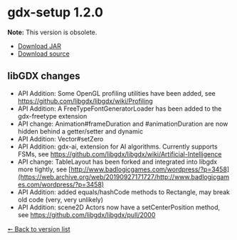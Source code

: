# gdx-setup 1.2.0

**Note:** This version is obsolete.

* [Download JAR](https://github.com/JavaCakeGames/gdx-setup-archive/blob/main/gdx-setup_1.2.0.jar)
* [Download source](https://github.com/JavaCakeGames/gdx-setup-archive/blob/main/sources/gdx-setup_1.2.0.zip)

## libGDX changes

- API Addition: Some OpenGL profiling utilities have been added, see https://github.com/libgdx/libgdx/wiki/Profiling
- API Addition: A FreeTypeFontGeneratorLoader has been added to the gdx-freetype extension
- API change: Animation#frameDuration and #animationDuration are now hidden behind a getter/setter and dynamic
- API Addition: Vector#setZero
- API Addition: gdx-ai, extension for AI algorithms. Currently supports FSMs, see https://github.com/libgdx/libgdx/wiki/Artificial-Intelligence
- API change: TableLayout has been forked and integrated into libgdx more tightly, see [http://www.badlogicgames.com/wordpress/?p=3458](https://web.archive.org/web/20190927171727/http://www.badlogicgames.com/wordpress/?p=3458)
- API Addition: added equals/hashCode methods to Rectangle, may break old code (very, very unlikely)
- API Addition: scene2D Actors now have a setCenterPosition method, see https://github.com/libgdx/libgdx/pull/2000

[🠔 Back to version list](https://javacakegames.github.io/gdx-setup-archive/)
